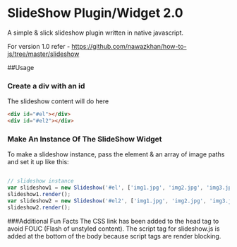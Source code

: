 # SlideShow Plugin/Widget 2.0
A simple & slick slideshow plugin written in native javascript.

For version 1.0 refer - https://github.com/nawazkhan/how-to-js/tree/master/slideshow

##Usage
### Create a div with an id
The slideshow content will do here

```html
<div id="#el"></div>
<div id="#el2"></div>
```

### Make An Instance Of The SlideShow Widget

To make a slideshow instance, pass the element & an array of image paths and set it up like this:

```javascript

// slideshow instance
var slideshow1 = new Slideshow('#el', ['img1.jpg', 'img2.jpg', 'img3.jpg']);
slideshow1.render();
var slideshow2 = new Slideshow('#el2', ['img1.jpg', 'img2.jpg', 'img3.jpg']);
slideshow2.render();
```

###Additional Fun Facts
The CSS link has been added to the head tag to avoid FOUC (Flash of unstyled content).
The script tag for slideshow.js is added at the bottom of the body because script tags are render blocking. 
